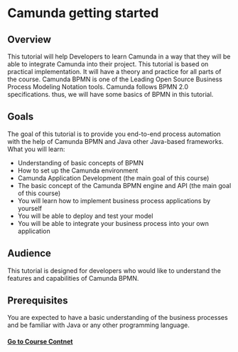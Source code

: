 # Camunda getting started

## Overview
This tutorial will help Developers to learn Camunda in a way that they will be able to integrate Camunda into their project. This tutorial is based on practical implementation. It will have a theory and practice for all parts of the course. Camunda BPMN is one of the Leading Open Source Business Process Modeling Notation tools. Camunda follows BPMN 2.0 specifications. thus, we will have some basics of BPMN in this tutorial.

## Goals
The goal of this tutorial is to provide you end-to-end process automation with the help of Camunda BPMN and Java other Java-based frameworks. What you will learn:

* Understanding of basic concepts of BPMN
* How to set up the Camunda environment
* Camunda Application Development (the main goal of this course) 
* The basic concept of the Camunda BPMN engine and API (the main goal of this course)
* You will learn how to implement business  process applications by yourself
* You will be able to deploy and test your model
* You will be able to integrate your business process into your own application

## Audience 
This tutorial is designed for developers who would like to understand the features and capabilities of Camunda BPMN.

## Prerequisites 
You are expected to have a basic understanding of the business processes and be familiar with Java or any other programming language.

#### [Go to Course Contnet](https://github.com/JoschaGreuel/KRN06/wiki/Table-of-Content)
